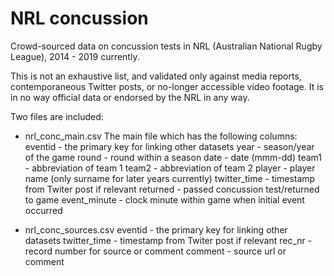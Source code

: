 # NRL concussion
Crowd-sourced data on concussion tests in NRL (Australian National Rugby League), 2014 - 2019 currently.

This is not an exhaustive list, and validated only against media reports, contemporaneous Twitter posts, or no-longer accessible video footage. It is in no way official data or endorsed by the NRL in any way.

Two files are included:

- nrl_conc_main.csv
The main file which has the following columns:
eventid - the primary key for linking other datasets
year - season/year of the game
round - round within a season
date - date (mmm-dd)
team1 - abbreviation of team 1
team2 - abbreviation of team 2
player - player name (only surname for later years currently)
twitter_time - timestamp from Twiter post if relevant
returned - passed concussion test/returned to game
event_minute - clock minute within game when initial event occurred

- nrl_conc_sources.csv
eventid - the primary key for linking other datasets
twitter_time - timestamp from Twiter post if relevant
rec_nr - record number for source or comment
comment - source url or comment
